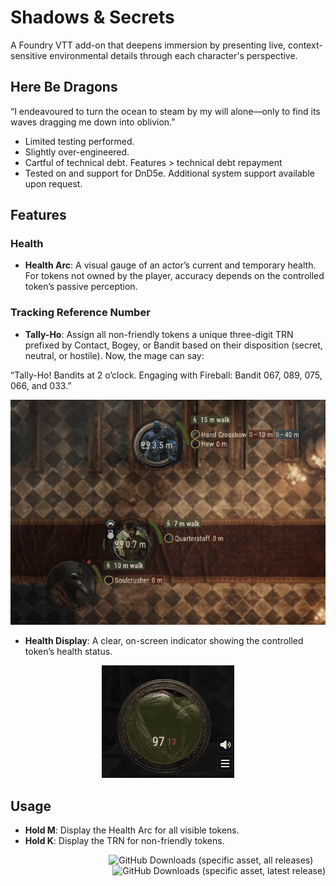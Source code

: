 # Shadows & Secrets

A Foundry VTT add-on that deepens immersion by presenting live, context-sensitive environmental details through each character's perspective.

## Here Be Dragons

“I endeavoured to turn the ocean to steam by my will alone—only to find its waves dragging me down into oblivion.”

- Limited testing performed.
- Slightly over-engineered.
- Cartful of technical debt. Features > technical debt repayment
- Tested on and support for DnD5e. Additional system support available upon request.

## Features

### Health
- **Health Arc**: A visual gauge of an actor’s current and temporary health. For tokens not owned by the player, accuracy depends on the controlled token’s passive perception.

### Tracking Reference Number
- **Tally-Ho**: Assign all non-friendly tokens a unique three-digit TRN prefixed by Contact, Bogey, or Bandit based on their disposition (secret, neutral, or hostile). Now, the mage can say:
  
“Tally-Ho! Bandits at 2 o’clock. Engaging with Fireball: Bandit 067, 089, 075, 066, and 033.”

<p align=center>
    <img alt="Health Arc" src="assets/images/documentation/health-arc.png" />
</p>

- **Health Display**: A clear, on-screen indicator showing the controlled token’s health status.

<p align=center>
    <img alt="Health Display" src="assets/images/documentation/health-display.png" />
</p>

## Usage
- **Hold M**: Display the Health Arc for all visible tokens.
- **Hold K**: Display the TRN for non-friendly tokens.

<p align=right>
    <img  alt="GitHub Downloads (specific asset, all releases)" src="https://img.shields.io/github/downloads/stonedtroll/shadows-and-secrets/module.zip?style=for-the-badge&labelColor=2A2D34&color=8C2E2E">&nbsp;&nbsp;&nbsp;&nbsp;&nbsp;<img alt="GitHub Downloads (specific asset, latest release)" src="https://img.shields.io/github/downloads/stonedtroll/shadows-and-secrets/latest/module.zip?style=for-the-badge&labelColor=2A2D34&color=D97D26">
</p>

